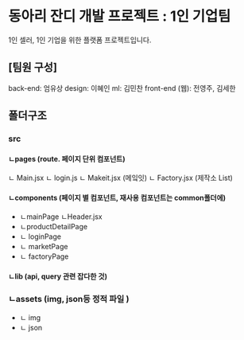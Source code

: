 # 동아리 잔디 개발 프로젝트 : 1인 기업팀
1인 셀러, 1인 기업을 위한 플랫폼 프로젝트입니다.

## [팀원 구성]
back-end: 엄유상
design: 이혜인
ml: 김민찬
front-end (웹): 전영주,  김세한

## 폴더구조
### src

#### ㄴpages (route. 페이지 단위 컴포넌트)
  ㄴ Main.jsx
  ㄴ login.js
  ㄴ Makeit.jsx (메잌잇)
  ㄴ Factory.jsx (제작소 List)

#### ㄴcomponents (페이지 별 컴포넌트, 재사용 컴포넌트는 common폴더에)
- ㄴmainPage
        ㄴHeader.jsx  
- ㄴproductDetailPage
- ㄴ loginPage
- ㄴ marketPage
- ㄴ factoryPage

#### ㄴlib (api, query 관련 잡다한 것)
### ㄴassets (img, json등 정적 파일 )

- ㄴ img
- ㄴ json
